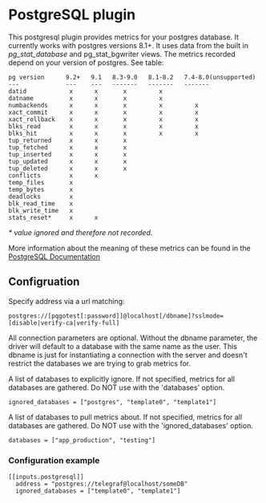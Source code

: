 # PostgreSQL plugin

This postgresql plugin provides metrics for your postgres database. It currently works with postgres versions 8.1+. It uses data from the built in _pg_stat_database_ and pg_stat_bgwriter views. The metrics recorded depend on your version of postgres. See table:
```
pg version      9.2+   9.1   8.3-9.0   8.1-8.2   7.4-8.0(unsupported)
---             ---    ---   -------   -------   -------
datid            x      x       x         x
datname          x      x       x         x
numbackends      x      x       x         x         x
xact_commit      x      x       x         x         x
xact_rollback    x      x       x         x         x
blks_read        x      x       x         x         x
blks_hit         x      x       x         x         x
tup_returned     x      x       x
tup_fetched      x      x       x
tup_inserted     x      x       x
tup_updated      x      x       x
tup_deleted      x      x       x
conflicts        x      x
temp_files       x
temp_bytes       x
deadlocks        x
blk_read_time    x
blk_write_time   x
stats_reset*     x      x
```

_* value ignored and therefore not recorded._


More information about the meaning of these metrics can be found in the [PostgreSQL Documentation](http://www.postgresql.org/docs/9.2/static/monitoring-stats.html#PG-STAT-DATABASE-VIEW)

## Configruation
Specify address via a url matching:

  `postgres://[pqgotest[:password]]@localhost[/dbname]?sslmode=[disable|verify-ca|verify-full]`

All connection parameters are optional. Without the dbname parameter, the driver will default to a database with the same name as the user. This dbname is just for instantiating a connection with the server and doesn't restrict the databases we are trying to grab metrics for.
  
A  list of databases to explicitly ignore.  If not specified, metrics for all databases are gathered.  Do NOT use with the 'databases' option.

  `ignored_databases = ["postgres", "template0", "template1"]`
  
A list of databases to pull metrics about. If not specified, metrics for all databases are gathered.  Do NOT use with the 'ignored_databases' option.

  `databases = ["app_production", "testing"]`
  
### Configuration example
```
[[inputs.postgresql]]
  address = "postgres://telegraf@localhost/someDB"
  ignored_databases = ["template0", "template1"]
```
